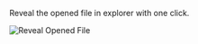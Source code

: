 Reveal the opened file in explorer with one click.

![Reveal Opened File](https://github.com/Iancovski/reveal-opened-file/blob/master/assets/reveal-opened-file.gif?raw=true)